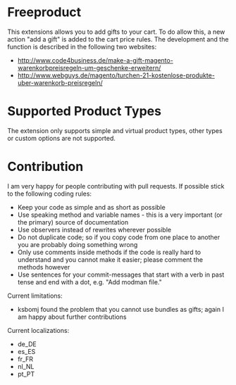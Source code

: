 Freeproduct
===========

This extensions allows you to add gifts to your cart. To do allow this, a new action "add a gift" is added to the cart price rules. The development and the function is described in the following two websites:
- http://www.code4business.de/make-a-gift-magento-warenkorbpreisregeln-um-geschenke-erweitern/
- http://www.webguys.de/magento/turchen-21-kostenlose-produkte-uber-warenkorb-preisregeln/

# Supported Product Types
The extension only supports simple and virtual product types, other types or custom options are not supported.  

# Contribution

I am very happy for people contributing with pull requests. If possible stick to the following coding rules:
- Keep your code as simple and as short as possible
- Use speaking method and variable names - this is a very important (or the primary) source of documentation
- Use observers instead of rewrites wherever possible
- Do not duplicate code; so if you copy code from one place to another you are probably doing something wrong
- Only use comments inside methods if the code is really hard to understand and you cannot make it easier; please comment the methods however
- Use sentences for your commit-messages that start with a verb in past tense and end with a dot, e.g. "Add modman file."

Current limitations:
- ksbomj found the problem that you cannot use bundles as gifts; again I am happy about further contributions

Current localizations:
- de_DE
- es_ES
- fr_FR
- nl_NL
- pt_PT

